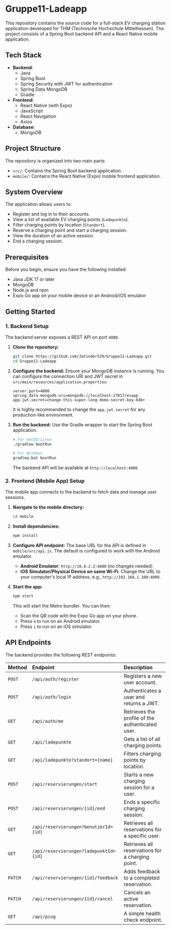 # Gruppe11-Ladeapp

This repository contains the source code for a full-stack EV charging station application developed for THM (Technische Hochschule Mittelhessen). The project consists of a Spring Boot backend API and a React Native mobile application.

## Tech Stack

-   **Backend**:
    -   Java
    -   Spring Boot
    -   Spring Security with JWT for authentication
    -   Spring Data MongoDB
    -   Gradle
-   **Frontend**:
    -   React Native (with Expo)
    -   JavaScript
    -   React Navigation
    -   Axios
-   **Database**:
    -   MongoDB

## Project Structure

The repository is organized into two main parts:

-   `src/`: Contains the Spring Boot backend application.
-   `mobile/`: Contains the React Native (Expo) mobile frontend application.

## System Overview

The application allows users to:
-   Register and log in to their accounts.
-   View a list of available EV charging points (`Ladepunkte`).
-   Filter charging points by location (`Standort`).
-   Reserve a charging point and start a charging session.
-   View the duration of an active session.
-   End a charging session.

## Prerequisites

Before you begin, ensure you have the following installed:
-   Java JDK 17 or later
-   MongoDB
-   Node.js and npm
-   Expo Go app on your mobile device or an Android/iOS emulator

## Getting Started

### 1. Backend Setup

The backend server exposes a REST API on port `4000`.

1.  **Clone the repository:**
    ```sh
    git clone https://github.com/Jatinder529/Gruppe11-Ladeapp.git
    cd Gruppe11-Ladeapp
    ```

2.  **Configure the backend:**
    Ensure your MongoDB instance is running. You can configure the connection URI and JWT secret in `src/main/resources/application.properties`:
    ```properties
    server.port=4000
    spring.data.mongodb.uri=mongodb://localhost:27017/evapp
    app.jwt.secret=change-this-super-long-demo-secret-key-64b+
    ```
    It is highly recommended to change the `app.jwt.secret` for any production-like environment.

3.  **Run the backend:**
    Use the Gradle wrapper to start the Spring Boot application.
    ```sh
    # For macOS/Linux
    ./gradlew bootRun

    # For Windows
    gradlew.bat bootRun
    ```
    The backend API will be available at `http://localhost:4000`.

### 2. Frontend (Mobile App) Setup

The mobile app connects to the backend to fetch data and manage user sessions.

1.  **Navigate to the mobile directory:**
    ```sh
    cd mobile
    ```

2.  **Install dependencies:**
    ```sh
    npm install
    ```

3.  **Configure API endpoint:**
    The base URL for the API is defined in `mobile/src/api.js`. The default is configured to work with the Android emulator.
    -   **Android Emulator**: `http://10.0.2.2:4000` (no changes needed)
    -   **iOS Simulator/Physical Device on same Wi-Fi**: Change the URL to your computer's local IP address, e.g., `http://192.168.1.100:4000`.

4.  **Start the app:**
    ```sh
    npm start
    ```
    This will start the Metro bundler. You can then:
    -   Scan the QR code with the Expo Go app on your phone.
    -   Press `a` to run on an Android emulator.
    -   Press `i` to run on an iOS simulator.

## API Endpoints

The backend provides the following REST endpoints:

| Method  | Endpoint                                | Description                                       |
| :------ | :-------------------------------------- | :------------------------------------------------ |
| `POST`  | `/api/auth/register`                    | Registers a new user account.                     |
| `POST`  | `/api/auth/login`                       | Authenticates a user and returns a JWT.           |
| `GET`   | `/api/auth/me`                          | Retrieves the profile of the authenticated user.  |
| `GET`   | `/api/ladepunkte`                       | Gets a list of all charging points.               |
| `GET`   | `/api/ladepunkte?standort={name}`       | Filters charging points by location.              |
| `POST`  | `/api/reservierungen/start`             | Starts a new charging session for a user.         |
| `POST`  | `/api/reservierungen/{id}/end`          | Ends a specific charging session.                 |
| `GET`   | `/api/reservierungen?benutzerId={id}`   | Retrieves all reservations for a specific user.   |
| `GET`   | `/api/reservierungen?ladepunktId={id}` | Retrieves all reservations for a charging point.  |
| `PATCH` | `/api/reservierungen/{id}/feedback`     | Adds feedback to a completed reservation.         |
| `PATCH` | `/api/reservierungen/{id}/cancel`       | Cancels an active reservation.                    |
| `GET`   | `/api/ping`                             | A simple health check endpoint.                   |
